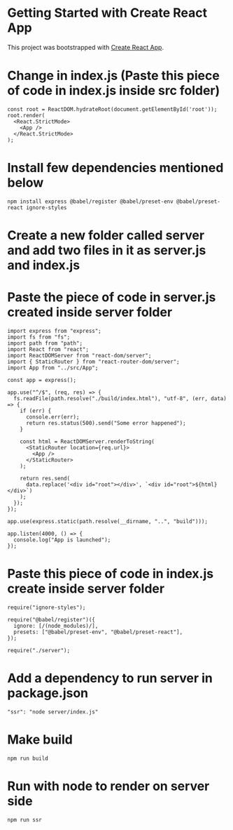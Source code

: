 # Getting Started with Create React App

This project was bootstrapped with [Create React App](https://github.com/facebook/create-react-app).

# Change in index.js (Paste this piece of code in index.js inside src folder)
```
const root = ReactDOM.hydrateRoot(document.getElementById('root'));
root.render(
  <React.StrictMode>
    <App />
  </React.StrictMode>
);
```

# Install few dependencies mentioned below
```
npm install express @babel/register @babel/preset-env @babel/preset-react ignore-styles
```

# Create a new folder called server and add two files in it as server.js and index.js

# Paste the piece of code in server.js created inside server folder
```
import express from "express";
import fs from "fs";
import path from "path";
import React from "react";
import ReactDOMServer from "react-dom/server";
import { StaticRouter } from "react-router-dom/server";
import App from "../src/App";

const app = express();

app.use("^/$", (req, res) => {
  fs.readFile(path.resolve("./build/index.html"), "utf-8", (err, data) => {
    if (err) {
      console.err(err);
      return res.status(500).send("Some error happened");
    }

    const html = ReactDOMServer.renderToString(
      <StaticRouter location={req.url}>
        <App />
      </StaticRouter>
    );

    return res.send(
      data.replace('<div id="root"></div>', `<div id="root">${html}</div>`)
    );
  });
});

app.use(express.static(path.resolve(__dirname, "..", "build")));

app.listen(4000, () => {
  console.log("App is launched");
});
```
# Paste this piece of code in index.js create inside server folder
```
require("ignore-styles");

require("@babel/register")({
  ignore: [/(node_modules)/],
  presets: ["@babel/preset-env", "@babel/preset-react"],
});

require("./server");
```
# Add a dependency to run server in package.json
```
"ssr": "node server/index.js"
```
# Make build
```
npm run build
```
# Run with node to render on server side
```
npm run ssr
```